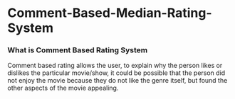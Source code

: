# Comment-Based-Median-Rating-System

### What is Comment Based Rating System
Comment based rating allows the user, to explain why the person likes or dislikes the particular movie/show, it could be possible that the person did not enjoy the movie because they do not like the genre itself, but found the other aspects of the movie appealing.
